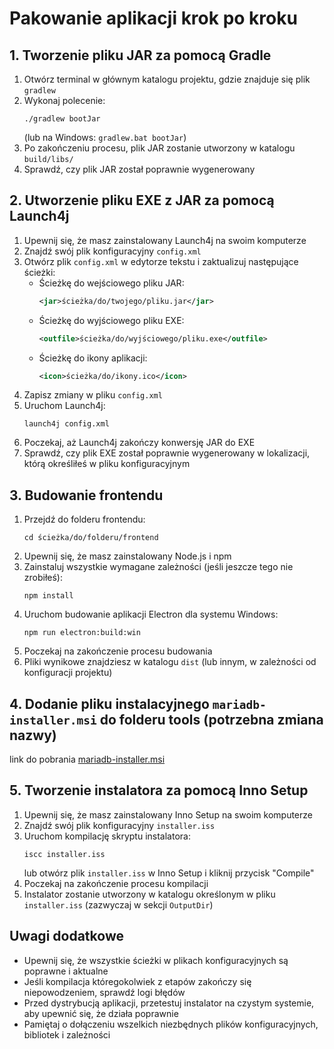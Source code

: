 # Pakowanie aplikacji krok po kroku

## 1. Tworzenie pliku JAR za pomocą Gradle

1. Otwórz terminal w głównym katalogu projektu, gdzie znajduje się plik `gradlew`
2. Wykonaj polecenie:
   ```
   ./gradlew bootJar
   ```
   (lub na Windows: `gradlew.bat bootJar`)
3. Po zakończeniu procesu, plik JAR zostanie utworzony w katalogu `build/libs/`
4. Sprawdź, czy plik JAR został poprawnie wygenerowany

## 2. Utworzenie pliku EXE z JAR za pomocą Launch4j

1. Upewnij się, że masz zainstalowany Launch4j na swoim komputerze
2. Znajdź swój plik konfiguracyjny `config.xml`
3. Otwórz plik `config.xml` w edytorze tekstu i zaktualizuj następujące ścieżki:
    - Ścieżkę do wejściowego pliku JAR:
      ```xml
      <jar>ścieżka/do/twojego/pliku.jar</jar>
      ```
    - Ścieżkę do wyjściowego pliku EXE:
      ```xml
      <outfile>ścieżka/do/wyjściowego/pliku.exe</outfile>
      ```
    - Ścieżkę do ikony aplikacji:
      ```xml
      <icon>ścieżka/do/ikony.ico</icon>
      ```
4. Zapisz zmiany w pliku `config.xml`
5. Uruchom Launch4j:
   ```
   launch4j config.xml
   ```
6. Poczekaj, aż Launch4j zakończy konwersję JAR do EXE
7. Sprawdź, czy plik EXE został poprawnie wygenerowany w lokalizacji, którą określiłeś w pliku konfiguracyjnym

## 3. Budowanie frontendu

1. Przejdź do folderu frontendu:
   ```
   cd ścieżka/do/folderu/frontend
   ```
2. Upewnij się, że masz zainstalowany Node.js i npm
3. Zainstaluj wszystkie wymagane zależności (jeśli jeszcze tego nie zrobiłeś):
   ```
   npm install
   ```
4. Uruchom budowanie aplikacji Electron dla systemu Windows:
   ```
   npm run electron:build:win
   ```
5. Poczekaj na zakończenie procesu budowania
6. Pliki wynikowe znajdziesz w katalogu `dist` (lub innym, w zależności od konfiguracji projektu)

## 4. Dodanie pliku instalacyjnego `mariadb-installer.msi` do folderu tools (potrzebna zmiana nazwy)

link do pobrania [mariadb-installer.msi](https://mariadb.org/download/?t=mariadb&p=mariadb&r=11.7.2&os=windows&cpu=x86_64&pkg=msi&mirror=icm)

## 5. Tworzenie instalatora za pomocą Inno Setup

1. Upewnij się, że masz zainstalowany Inno Setup na swoim komputerze
2. Znajdź swój plik konfiguracyjny `installer.iss`
3. Uruchom kompilację skryptu instalatora:
   ```
   iscc installer.iss
   ```
   lub otwórz plik `installer.iss` w Inno Setup i kliknij przycisk "Compile"
4. Poczekaj na zakończenie procesu kompilacji
5. Instalator zostanie utworzony w katalogu określonym w pliku `installer.iss` (zazwyczaj w sekcji `OutputDir`)

## Uwagi dodatkowe

- Upewnij się, że wszystkie ścieżki w plikach konfiguracyjnych są poprawne i aktualne
- Jeśli kompilacja któregokolwiek z etapów zakończy się niepowodzeniem, sprawdź logi błędów
- Przed dystrybucją aplikacji, przetestuj instalator na czystym systemie, aby upewnić się, że działa poprawnie
- Pamiętaj o dołączeniu wszelkich niezbędnych plików konfiguracyjnych, bibliotek i zależności
